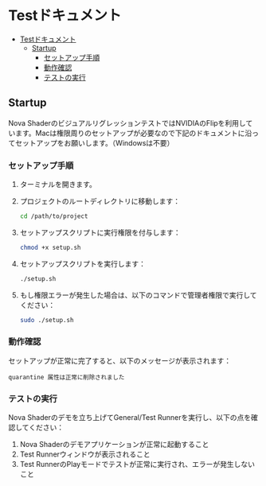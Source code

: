 # Testドキュメント
- [Testドキュメント](#testドキュメント)
  - [Startup](#startup)
    - [セットアップ手順](#セットアップ手順)
    - [動作確認](#動作確認)
    - [テストの実行](#テストの実行)

## Startup
Nova ShaderのビジュアルリグレッションテストではNVIDIAのFlipを利用しています。Macは権限周りのセットアップが必要なので下記のドキュメントに沿ってセットアップをお願いします。（Windowsは不要）

### セットアップ手順

1. ターミナルを開きます。

2. プロジェクトのルートディレクトリに移動します：
   ```bash
   cd /path/to/project
   ```

3. セットアップスクリプトに実行権限を付与します：
   ```bash
   chmod +x setup.sh
   ```

4. セットアップスクリプトを実行します：
   ```bash
   ./setup.sh
   ```

5. もし権限エラーが発生した場合は、以下のコマンドで管理者権限で実行してください：
   ```bash
   sudo ./setup.sh
   ```

### 動作確認

セットアップが正常に完了すると、以下のメッセージが表示されます：
```
quarantine 属性は正常に削除されました
```

### テストの実行
Nova Shaderのデモを立ち上げてGeneral/Test Runnerを実行し、以下の点を確認してください：

1. Nova Shaderのデモアプリケーションが正常に起動すること
2. Test Runnerウィンドウが表示されること
3. Test RunnerのPlayモードでテストが正常に実行され、エラーが発生しないこと




